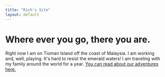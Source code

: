 ```yaml
---
title: "Rich's Site"
layout: default
---
```


# Where ever you go, there you are.

Right now I am on Tioman Island off the coast of Malaysia. I am working and, well, playing. It's hard to resist the emerald waters! I am traveling with my family around the world for a year. [You can read about our adventures here.](http://thecorbridgefamily.blogspot.com, "Link to family blog")
